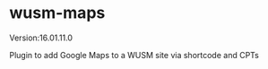 wusm-maps
=========
Version:16.01.11.0

Plugin to add Google Maps to a WUSM site via shortcode and CPTs
